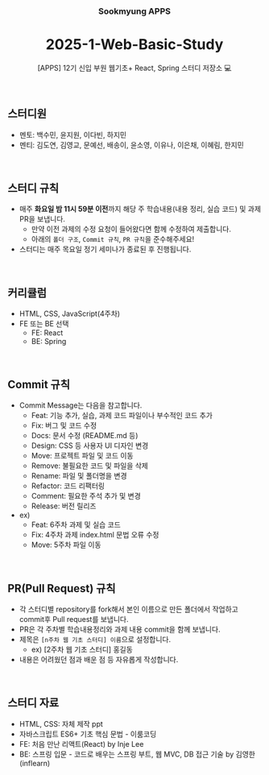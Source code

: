 <div align="center">

### Sookmyung APPS

# 2025-1-Web-Basic-Study

[APPS] 12기 신입 부원 웹기초+ React, Spring 스터디 저장소 💻

</div>
<br>

## 스터디원

- 멘토: 백수민, 윤지원, 이다빈, 하지민
- 멘티: 김도연, 김영교, 문예선, 배송이, 윤소영, 이유나, 이은채, 이혜림, 한지민

<br>

## 스터디 규칙

- 매주 **화요일 밤 11시 59분 이전**까지 해당 주 학습내용(내용 정리, 실습 코드) 및 과제 PR을 보냅니다.
  - 만약 이전 과제의 수정 요청이 들어왔다면 함께 수정하여 제출합니다.
  - 아래의 `폴더 구조`, `Commit 규칙`, `PR 규칙`을 준수해주세요!
- 스터디는 매주 목요일 정기 세미나가 종료된 후 진행됩니다.

<br>

## 커리큘럼
- HTML, CSS, JavaScript(4주차)
- FE 또는 BE 선택
  - FE: React
  - BE: Spring

<br>

## Commit 규칙

- Commit Message는 다음을 참고합니다.
  - Feat: 기능 추가, 실습, 과제 코드 파일이나 부수적인 코드 추가
  - Fix: 버그 및 코드 수정
  - Docs: 문서 수정 (README.md 등)
  - Design: CSS 등 사용자 UI 디자인 변경
  - Move: 프로젝트 파일 및 코드 이동
  - Remove: 불필요한 코드 및 파일을 삭제
  - Rename: 파일 및 폴더명을 변경
  - Refactor: 코드 리팩터링
  - Comment: 필요한 주석 추가 및 변경
  - Release: 버전 릴리즈
- ex)
  - Feat: 6주차 과제 및 실습 코드
  - Fix: 4주차 과제 index.html 문법 오류 수정
  - Move: 5주차 파일 이동

<br>

## PR(Pull Request) 규칙

- 각 스터디별 repository를 fork해서 본인 이름으로 만든 폴더에서 작업하고 commit후 Pull request를 보냅니다.
- PR은 각 주차별 학습내용정리와 과제 내용 commit을 함께 보냅니다.
- 제목은 `[n주차 웹 기초 스터디] 이름`으로 설정합니다.
  - ex) [2주차 웹 기초 스터디] 홍길동
- 내용은 어려웠던 점과 배운 점 등 자유롭게 작성합니다.

<br>

## 스터디 자료
- HTML, CSS: 자체 제작 ppt
- 자바스크립트 ES6+ 기초 핵심 문법 - 이룸코딩
- FE: 처음 만난 리액트(React) by Inje Lee
- BE: 스프링 입문 - 코드로 배우는 스프링 부트, 웹 MVC, DB 접근 기술 by 김영한 (inflearn)
